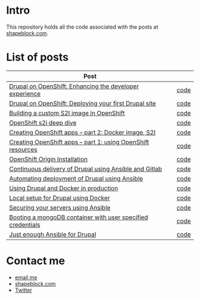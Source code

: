 # Intro

This repository holds all the code associated with the posts at [shapeblock.com](https://www.shapeblock.com).

# List of posts

| Post                                                                                                 |                                                |
|------------------------------------------------------------------------------------------------------|------------------------------------------------|
| [Drupal on OpenShift: Enhancing the developer experience](https://www.shapeblock.com/enhancing-the-developer-experience-on-openshift/)                                                                  | [code](https://github.com/shapeblock/shapeblock-blog-code/tree/master/openshift_drupal_dev_exp)                                           |
| [Drupal on OpenShift: Deploying your first Drupal site](https://www.shapeblock.com/deploying-your-first-drupal-site-on-openshift/)                                                                  | [code](https://github.com/shapeblock/shapeblock-blog-code/tree/master/openshift_drupal_first_deploy)                                           |
| [Building a custom S2I image in OpenShift](https://www.shapeblock.com/building-custom-s2i-image-openshift/)                                                                  | [code](https://github.com/shapeblock/shapeblock-blog-code/tree/master/openshift_s2i_custom)                                           |
| [OpenShift s2i deep dive](https://www.shapeblock.com/openshift-s2i-deep-dive)                                                                  | [code](https://github.com/shapeblock/shapeblock-blog-code/tree/master/openshift_s2i)                                           |
| [Creating OpenShift apps – part 2: Docker image, S2I](https://www.shapeblock.com/creating-openshift-apps-2-docker-image-s2i)                                                                  | [code](https://github.com/shapeblock/shapeblock-blog-code/tree/master/creating_openshift_apps_2)                                           |
| [Creating OpenShift apps – part 1: using OpenShift resources](https://www.shapeblock.com/creating-apps-openshift-1/)                                                                  | [code](https://github.com/shapeblock/shapeblock-blog-code/tree/master/creating_openshift_apps)                                           |
| [OpenShift Origin Installation](https://www.shapeblock.com/openshift-origin-installation/)                                                                  | [code](https://github.com/badri/openshift-terraform/tree/v1.0)                                           |
| [Continuous delivery of Drupal using Ansible and Gitlab](https://www.shapeblock.com/continuous-delivery-of-drupal-using-ansible-and-gitlab)                                                                  | [code](https://github.com/shapeblock/shapeblock-blog-code/tree/master/continuous_delivery_of_drupal_using_ansible_and_gitlab)                                           |
| [Automating deployment of Drupal using Ansible](https://www.shapeblock.com/automating-deployment-of-drupal-using-ansible)                                                                  | [code](https://github.com/shapeblock/shapeblock-blog-code/tree/master/automated_deployment_of_drupal_using_ansible)                                           |
| [Using Drupal and Docker in production](https://www.shapeblock.com/using-drupal-and-docker-in-production)                                                                  | [code](https://github.com/shapeblock/shapeblock-blog-code/tree/master/using_drupal_docker_in_production)                                           |
| [Local setup for Drupal using Docker](https://www.shapeblock.com/local-drupal-development-using-docker)                                                                  | [code](https://github.com/shapeblock/shapeblock-blog-code/tree/master/local_setup_for_drupal_using_docker)                                           |
| [Securing your servers using Ansible](https://www.shapeblock.com/securing-your-servers-using-ansible) | [code](https://github.com/shapeblock/shapeblock-blog-code/tree/master/securing_servers_using_ansible) |
| [Booting a mongoDB container with user specified credentials](https://www.shapeblock.com/docker-mongodb) | [code](https://github.com/shapeblock/shapeblock-blog-code/tree/master/mongodb_container_with_user_specified_credentials) |
| [Just enough Ansible for Drupal](https://www.shapeblock.com/just-enough-ansible-drupal) | [code](https://github.com/badri/drupal-ansible) |



# Contact me

- [email me](mailto:lakshmi@shapeblock.com?subject=Question%20about%20source%20code)
- [shapeblock.com](https://www.shapeblock.com)
- [Twitter](https://twitter.com/lakshminp)
